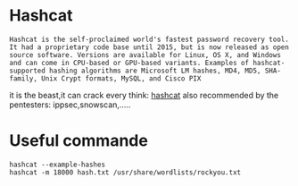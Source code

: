 # Hashcat
```
Hashcat is the self-proclaimed world's fastest password recovery tool. It had a proprietary code base until 2015, but is now released as open source software. Versions are available for Linux, OS X, and Windows and can come in CPU-based or GPU-based variants. Examples of hashcat-supported hashing algorithms are Microsoft LM hashes, MD4, MD5, SHA-family, Unix Crypt formats, MySQL, and Cisco PIX
```
it is the beast,it can crack every think: [hashcat](https://hashcat.net/hashcat/)
also recommended by the pentesters: ippsec,snowscan,.....
# Useful commande
```
hashcat --example-hashes
hashcat -m 18000 hash.txt /usr/share/wordlists/rockyou.txt
```




